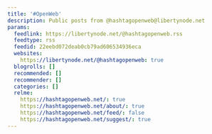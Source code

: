 ```yaml
---
title: '#OpenWeb'
description: Public posts from @hashtagopenweb@libertynode.net
params:
  feedlink: https://libertynode.net/@hashtagopenweb.rss
  feedtype: rss
  feedid: 22eebd072deab0cb79ad606534936eca
  websites:
    https://libertynode.net/@hashtagopenweb: true
  blogrolls: []
  recommended: []
  recommender: []
  categories: []
  relme:
    https://hashtagopenweb.net/: true
    https://hashtagopenweb.net/about/: true
    https://hashtagopenweb.net/feed/: false
    https://hashtagopenweb.net/suggest/: true
---
```

